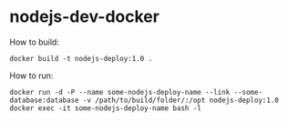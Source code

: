 nodejs-dev-docker
====

How to build:
```shell
docker build -t nodejs-deploy:1.0 .
```

How to run:
```shell
docker run -d -P --name some-nodejs-deploy-name --link --some-database:database -v /path/to/build/folder/:/opt nodejs-deploy:1.0
docker exec -it some-nodejs-deploy-name bash -l
```
